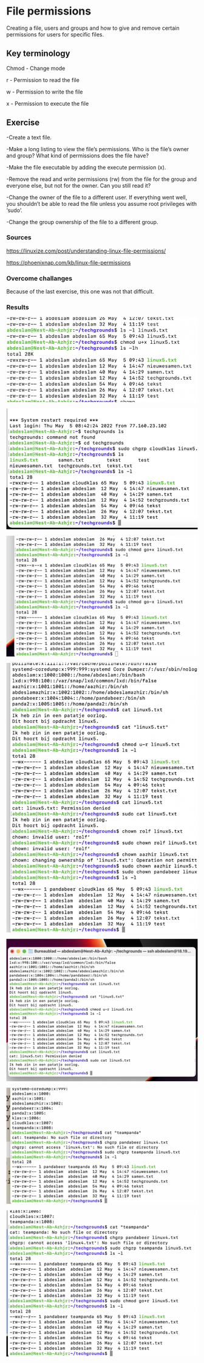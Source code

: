 # File permissions
Creating a file, users and groups and how to give and remove certain permissions for users for specific files.



## Key terminology

Chmod - Change mode

r - Permission to read the file

w - Permission to write the file

x - Permission to execute the file


## Exercise

-Create a text file.

-Make a long listing to view the file’s permissions. Who is the file’s owner and group? What kind of permissions does the file have?

-Make the file executable by adding the execute permission (x).

-Remove the read and write permissions (rw) from the file for the group and everyone else, but not for the owner. Can you still read it?

-Change the owner of the file to a different user. If everything went well, you shouldn’t be able to read the file unless you assume root privileges with ‘sudo’.

-Change the group ownership of the file to a different group.


### Sources

https://linuxize.com/post/understanding-linux-file-permissions/

https://phoenixnap.com/kb/linux-file-permissions

### Overcome challanges

Because of the last exercise, this one was not that difficult.

### Results

![sreeenshot](../00_includes/linux5.png)

![sreeenshot](../00_includes/linux55.png)

![sreeenshot](../00_includes/linux555.png)

![sreeenshot](../00_includes/linux5555.png)

![sreeenshot](../00_includes/linux55555.png)

![sreeenshot](../00_includes/linux555555.png)

![sreeenshot](../00_includes/linux55555555.png)